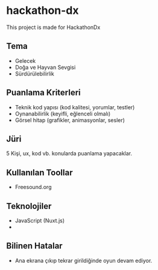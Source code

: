 # hackathon-dx

This project is made for HackathonDx

## Tema

- Gelecek
- Doğa ve Hayvan Sevgisi
- Sürdürülebilirlik

## Puanlama Kriterleri

- Teknik kod yapısı (kod kalitesi, yorumlar, testler)
- Oynanabilirlik (keyifli, eğlenceli olmalı)
- Görsel hitap (grafikler, animasyonlar, sesler)

## Jüri

5 Kişi, ux, kod vb. konularda puanlama yapacaklar.

## Kullanılan Toollar

- Freesound.org

## Teknolojiler

- JavaScript (Nuxt.js)
-

## Bilinen Hatalar

- Ana ekrana çıkıp tekrar girildiğinde oyun devam ediyor.
